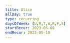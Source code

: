 ```yaml
---
title: Alice
allDay: true
type: recurring
daysOfWeek: [U,M,T,W,R,F,S]
startRecur: 2023-05-08
endRecur: 2023-05-10
---
```


